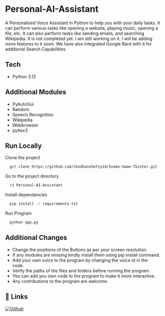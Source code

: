# Personal-AI-Assistant


A Personalised Voice Assistant in Python to help you with your daily tasks. It can perform various tasks like opening a website, playing music, opening a file, etc. It can also perform tasks like sending emails, and searching Wikipedia. It is not completed yet. I am still working on it. I will be adding more features to it soon. We have also integrated Google Bard with it for additional Search Capabilities. 


## Tech
- Python 3.12



## Additional Modules
  - PyAutoGui
  - Random
  - Speech Recognition
  - Wikipedia
  - Webbrowser
  - pyttsx3

## Run Locally

Clone the project

```bash
  git clone https://github.com/shodhanshetty14/Snake-Game-Tkinter.git
```

Go to the project directory

```bash
  cd Personal-AI-Assistant
```

Install dependencies

```bash
  pip install -r requirements.txt

```

Run Program

```bash
  python app.py
```

## Additional Changes

- Change the positions of the Buttons as per your screen resolution.
- If any modules are missing kindly install them using pip install command.
- Add your own voice to the program by changing the voice id in the code.
- Verify the paths of the files and folders before running the program.
- You can add you own code to the program to make it more interactive.
- Any contributions to the program are welcome.




## 🔗 Links
[![Github](https://img.shields.io/badge/Shodhan-1DA1F2?style=for-the-badge&logo=github&logoColor=white)](https://github.com/shodhanshetty14)